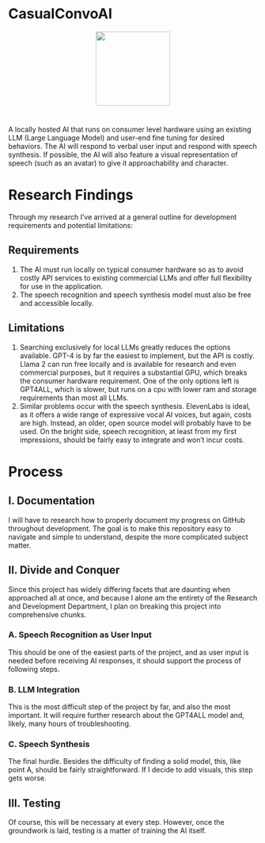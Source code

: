 # CasualConvoAI 
<p align="center"><img src="https://github.com/ACDrafahl/CasualConvoAI/assets/118315981/088930a2-9c1e-487d-8aeb-6d6d9d7fae87" width="150" ><br><h1 align="center"></h1>
</p>

A locally hosted AI that runs on consumer level hardware using an existing LLM (Large Language Model) and user-end fine tuning for desired behaviors. The AI will respond to verbal user input and respond with speech synthesis. If possible, the AI will also feature a visual representation of speech (such as an avatar) to give it approachability and character.

# Research Findings
Through my research I’ve arrived at a general outline for development requirements and potential limitations:
## Requirements
1. The AI must run locally on typical consumer hardware so as to avoid costly API services to existing commercial LLMs and offer full flexibility for use in the application.
2. The speech recognition and speech synthesis model must also be free and accessible locally.
## Limitations
1. Searching exclusively for local LLMs greatly reduces the options available. GPT-4 is by far the easiest to implement, but the API is costly. Llama 2 can run free locally and is available for research and even commercial purposes, but it requires a substantial GPU, which breaks the consumer hardware requirement. One of the only options left is GPT4ALL, which is slower, but runs on a cpu with lower ram and storage requirements than most all LLMs.
2. Similar problems occur with the speech synthesis. ElevenLabs is ideal, as it offers a wide range of expressive vocal AI voices, but again, costs are high. Instead, an older, open source model will probably have to be used. On the bright side, speech recognition, at least from my first impressions, should be fairly easy to integrate and won’t incur costs.

# Process
## I. Documentation
I will have to research how to properly document my progress on GitHub throughout development. The goal is to make this repository easy to navigate and simple to understand, despite the more complicated subject matter.
## II. Divide and Conquer
Since this project has widely differing facets that are daunting when approached all at once, and because I alone am the entirety of the Research and Development Department, I plan on breaking this project into comprehensive chunks. 
  ### A. Speech Recognition as User Input
  This should be one of the easiest parts of the project, and as user input is needed before receiving AI responses, it should support the process of following steps. 
  ### B. LLM Integration
  This is the most difficult step of the project by far, and also the most important. It will require further research about the GPT4ALL model and, likely, many hours of 
  troubleshooting.
  ### C. Speech Synthesis
  The final hurdle. Besides the difficulty of finding a solid model, this, like point A, should be fairly straightforward. If I decide to add visuals, this step gets worse.
## III. Testing
Of course, this will be necessary at every step. However, once the groundwork is laid, testing is a matter of training the AI itself.


